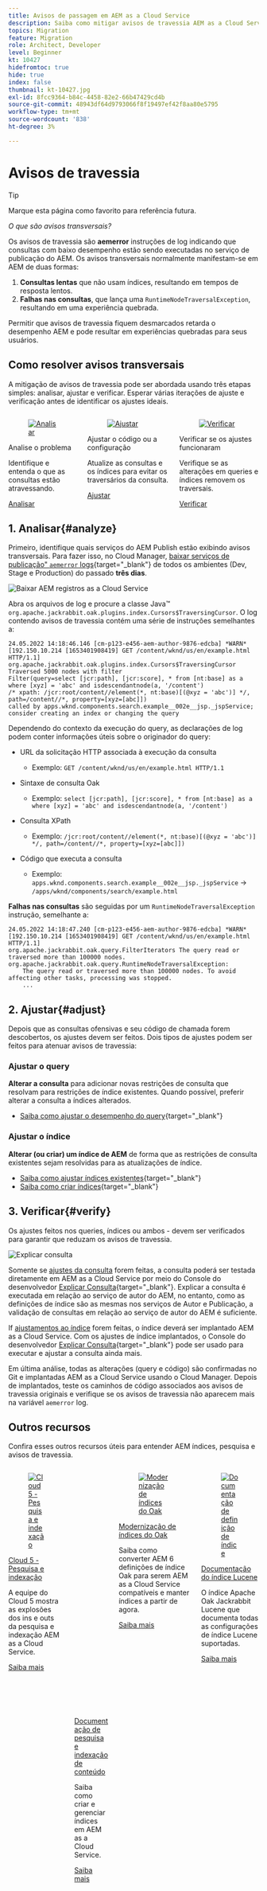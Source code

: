 ```yaml
---
title: Avisos de passagem em AEM as a Cloud Service
description: Saiba como mitigar avisos de travessia AEM as a Cloud Service.
topics: Migration
feature: Migration
role: Architect, Developer
level: Beginner
kt: 10427
hidefromtoc: true
hide: true
index: false
thumbnail: kt-10427.jpg
exl-id: 8fcc9364-b84c-4458-82e2-66b47429cd4b
source-git-commit: 48943df64d9793066f8f19497ef42f8aa80e5795
workflow-type: tm+mt
source-wordcount: '838'
ht-degree: 3%

---
```


# Avisos de travessia

>[!TIP]
>Marque esta página como favorito para referência futura.

_O que são avisos transversais?_

Os avisos de travessia são __aemerror__ instruções de log indicando que consultas com baixo desempenho estão sendo executadas no serviço de publicação do AEM. Os avisos transversais normalmente manifestam-se em AEM de duas formas:

1. __Consultas lentas__ que não usam índices, resultando em tempos de resposta lentos.
1. __Falhas nas consultas__, que lança uma `RuntimeNodeTraversalException`, resultando em uma experiência quebrada.

Permitir que avisos de travessia fiquem desmarcados retarda o desempenho AEM e pode resultar em experiências quebradas para seus usuários.

## Como resolver avisos transversais

A mitigação de avisos de travessia pode ser abordada usando três etapas simples: analisar, ajustar e verificar. Esperar várias iterações de ajuste e verificação antes de identificar os ajustes ideais.

<div class="columns is-multiline">

<!-- Analyze -->
<div class="column is-half-tablet is-half-desktop is-one-third-widescreen" aria-label="Analyze" tabindex="0">
   <div class="x-card">
       <div class="card-image">
           <figure class="image is-16by9">
               <a href="#analyze" title="Analisar" tabindex="-1">
                   <img class="is-bordered-r-small" src="./assets/traversals/1-analyze.png" alt="Analisar">
               </a>
           </figure>
       </div>
       <div class="card-content is-padded-small">
           <div class="content">
                <p class="headline is-size-5 has-text-weight-bold">Analise o problema</p>
               <p class="is-size-6">Identifique e entenda o que as consultas estão atravessando.</p>
               <a href="#analyze" class="spectrum-Button spectrum-Button--outline spectrum-Button--primary spectrum-Button--sizeM">
                   <span class="spectrum-Button-label has-no-wrap has-text-weight-bold">Analisar</span>
               </a>
           </div>
       </div>
   </div>
</div>

<!-- Adjust -->
<div class="column is-half-tablet is-half-desktop is-one-third-widescreen" aria-label="Adjust" tabindex="0">
   <div class="x-card">
       <div class="card-image">
           <figure class="image is-16by9">
               <a href="#adjust" title="Ajustar " tabindex="-1">
                   <img class="is-bordered-r-small" src="./assets/traversals/2-adjust.png" alt="Ajustar ">
               </a>
           </figure>
       </div>
       <div class="card-content is-padded-small">
           <div class="content">
                <p class="headline is-size-5 has-text-weight-bold">Ajustar o código ou a configuração</p>
               <p class="is-size-6">Atualize as consultas e os índices para evitar os traversários da consulta.</p>
               <a href="#adjust" class="spectrum-Button spectrum-Button--outline spectrum-Button--primary spectrum-Button--sizeM"><span class="spectrum-Button-label has-no-wrap has-text-weight-bold">Ajustar </span></a>
           </div>
       </div>
   </div>
</div>

<!-- Verify -->
<div class="column is-half-tablet is-half-desktop is-one-third-widescreen" aria-label="Verify" tabindex="0">
   <div class="x-card">
       <div class="card-image">
           <figure class="image is-16by9">
               <a href="#verify" title="Verificar" tabindex="-1">
                   <img class="is-bordered-r-small" src="./assets/traversals/3-verify.png" alt="Verificar">
               </a>
           </figure>
       </div>
       <div class="card-content is-padded-small">
           <div class="content">
                <p class="headline is-size-5 has-text-weight-bold">Verificar se os ajustes funcionaram</p>                       
               <p class="is-size-6">Verifique se as alterações em queries e índices removem os traversais.</p>
               <a href="#verify" class="spectrum-Button spectrum-Button--outline spectrum-Button--primary spectrum-Button--sizeM">
                   <span class="spectrum-Button-label has-no-wrap has-text-weight-bold">Verificar</span>
               </a>
           </div>
       </div>
   </div>
</div>

</div>

## 1. Analisar{#analyze}

Primeiro, identifique quais serviços do AEM Publish estão exibindo avisos transversais. Para fazer isso, no Cloud Manager, [baixar serviços de publicação&quot; `aemerror` logs](https://experienceleague.adobe.com/docs/experience-manager-learn/cloud-service/debugging/debugging-aem-as-a-cloud-service/logs.html#cloud-manager){target=&quot;_blank&quot;} de todos os ambientes (Dev, Stage e Production) do passado __três dias__.

![Baixar AEM registros as a Cloud Service](./assets/traversals/download-logs.jpg)

Abra os arquivos de log e procure a classe Java™ `org.apache.jackrabbit.oak.plugins.index.Cursors$TraversingCursor`. O log contendo avisos de travessia contém uma série de instruções semelhantes a:

```log
24.05.2022 14:18:46.146 [cm-p123-e456-aem-author-9876-edcba] *WARN* [192.150.10.214 [1653401908419] GET /content/wknd/us/en/example.html HTTP/1.1] 
org.apache.jackrabbit.oak.plugins.index.Cursors$TraversingCursor Traversed 5000 nodes with filter 
Filter(query=select [jcr:path], [jcr:score], * from [nt:base] as a where [xyz] = 'abc' and isdescendantnode(a, '/content') 
/* xpath: /jcr:root/content//element(*, nt:base)[(@xyz = 'abc')] */, path=/content//*, property=[xyz=[abc]]) 
called by apps.wknd.components.search.example__002e__jsp._jspService; 
consider creating an index or changing the query
```

Dependendo do contexto da execução do query, as declarações de log podem conter informações úteis sobre o originador do query:

+ URL da solicitação HTTP associada à execução da consulta

   + Exemplo: `GET /content/wknd/us/en/example.html HTTP/1.1`

+ Sintaxe de consulta Oak

   + Exemplo: `select [jcr:path], [jcr:score], * from [nt:base] as a where [xyz] = 'abc' and isdescendantnode(a, '/content')`

+ Consulta XPath

   + Exemplo: `/jcr:root/content//element(*, nt:base)[(@xyz = 'abc')] */, path=/content//*, property=[xyz=[abc]])`

+ Código que executa a consulta

   + Exemplo:  `apps.wknd.components.search.example__002e__jsp._jspService` → `/apps/wknd/components/search/example.html`

__Falhas nas consultas__ são seguidas por um `RuntimeNodeTraversalException` instrução, semelhante a:

```log
24.05.2022 14:18:47.240 [cm-p123-e456-aem-author-9876-edcba] *WARN* [192.150.10.214 [1653401908419] GET /content/wknd/us/en/example.html HTTP/1.1] 
org.apache.jackrabbit.oak.query.FilterIterators The query read or traversed more than 100000 nodes.
org.apache.jackrabbit.oak.query.RuntimeNodeTraversalException: 
    The query read or traversed more than 100000 nodes. To avoid affecting other tasks, processing was stopped.
    ...
```

## 2. Ajustar{#adjust}

Depois que as consultas ofensivas e seu código de chamada forem descobertos, os ajustes devem ser feitos. Dois tipos de ajustes podem ser feitos para atenuar avisos de travessia:

### Ajustar o query

__Alterar a consulta__ para adicionar novas restrições de consulta que resolvam para restrições de índice existentes. Quando possível, preferir alterar a consulta a índices alterados.

+ [Saiba como ajustar o desempenho do query](https://experienceleague.adobe.com/docs/experience-manager-65/developing/bestpractices/troubleshooting-slow-queries.html#query-performance-tuning){target=&quot;_blank&quot;}

### Ajustar o índice

__Alterar (ou criar) um índice de AEM__ de forma que as restrições de consulta existentes sejam resolvidas para as atualizações de índice.

+ [Saiba como ajustar índices existentes](https://experienceleague.adobe.com/docs/experience-manager-65/developing/bestpractices/troubleshooting-slow-queries.html#query-performance-tuning){target=&quot;_blank&quot;}
+ [Saiba como criar índices](https://experienceleague.adobe.com/docs/experience-manager-65/developing/bestpractices/troubleshooting-slow-queries.html#create-a-new-index){target=&quot;_blank&quot;}

## 3. Verificar{#verify}

Os ajustes feitos nos queries, índices ou ambos - devem ser verificados para garantir que reduzam os avisos de travessia.

![Explicar consulta](./assets/traversals/verify.gif)

Somente se [ajustes da consulta](#adjust-the-query) forem feitas, a consulta poderá ser testada diretamente em AEM as a Cloud Service por meio do Console do desenvolvedor [Explicar Consulta](https://experienceleague.adobe.com/docs/experience-manager-learn/cloud-service/debugging/debugging-aem-as-a-cloud-service/developer-console.html#queries){target=&quot;_blank&quot;}. Explicar a consulta é executada em relação ao serviço de autor do AEM, no entanto, como as definições de índice são as mesmas nos serviços de Autor e Publicação, a validação de consultas em relação ao serviço de autor do AEM é suficiente.

If [ajustamentos ao índice](#adjust-the-index) forem feitas, o índice deverá ser implantado AEM as a Cloud Service. Com os ajustes de índice implantados, o Console do desenvolvedor [Explicar Consulta](https://experienceleague.adobe.com/docs/experience-manager-learn/cloud-service/debugging/debugging-aem-as-a-cloud-service/developer-console.html#queries){target=&quot;_blank&quot;} pode ser usado para executar e ajustar a consulta ainda mais.

Em última análise, todas as alterações (query e código) são confirmadas no Git e implantadas AEM as a Cloud Service usando o Cloud Manager. Depois de implantados, teste os caminhos de código associados aos avisos de travessia originais e verifique se os avisos de travessia não aparecem mais na variável `aemerror` log.

## Outros recursos

Confira esses outros recursos úteis para entender AEM índices, pesquisa e avisos de travessia.

<div class="columns is-multiline">

<!-- Cloud 5 - Search &amp; Indexing -->
<div class="column is-half-tablet is-half-desktop is-one-third-widescreen" aria-label="Cloud 5 - Search &amp; Indexing" tabindex="0">
   <div class="card">
       <div class="card-image">
           <figure class="image is-16by9">
               <a href="https://experienceleague.adobe.com/docs/experience-manager-learn/cloud-service/cloud-5/cloud5-aem-search-and-indexing.html" title="Cloud 5 - Pesquisa e indexação" tabindex="-1"><img class="is-bordered-r-small" src="../../../cloud-5/imgs/009-thumb.png" alt="Cloud 5 - Pesquisa e indexação"></a>
           </figure>
       </div>
       <div class="card-content is-padded-small">
           <div class="content">
               <p class="headline is-size-6 has-text-weight-bold"><a href="https://experienceleague.adobe.com/docs/experience-manager-learn/cloud-service/cloud-5/cloud5-aem-search-and-indexing.html" title="Cloud 5 - Pesquisa e indexação">Cloud 5 - Pesquisa e indexação</a></p>
               <p class="is-size-6">A equipe do Cloud 5 mostra as explosões dos ins e outs da pesquisa e indexação AEM as a Cloud Service.</p>
               <a href="https://experienceleague.adobe.com/docs/experience-manager-learn/cloud-service/cloud-5/cloud5-aem-search-and-indexing.html" class="spectrum-Button spectrum-Button--outline spectrum-Button--primary spectrum-Button--sizeM">
                   <span class="spectrum-Button-label has-no-wrap has-text-weight-bold">Saiba mais</span>
               </a>
           </div>
       </div>
   </div>
</div>

<!-- Content Search and Indexing -->
<div class="column is-half-tablet is-half-desktop is-one-third-widescreen" aria-label="Content Search and Indexing
" tabindex="0">
   <div class="card">
       <div class="card-image">
           <figure class="image is-16by9">
               <a href="https://experienceleague.adobe.com/docs/experience-manager-cloud-service/content/operations/indexing.html" title="Pesquisa e indexação de conteúdo" tabindex="-1">
                   <img class="is-bordered-r-small" src="./assets/traversals/resources--docs.png" alt="Pesquisa e indexação de conteúdo">
               </a>
           </figure>
       </div>
       <div class="card-content is-padded-small">
           <div class="content">
               <p class="headline is-size-6 has-text-weight-bold"><a href="https://experienceleague.adobe.com/docs/experience-manager-cloud-service/content/operations/indexing.html" title="Pesquisa e indexação de conteúdo">Documentação de pesquisa e indexação de conteúdo</a></p>
               <p class="is-size-6">Saiba como criar e gerenciar índices em AEM as a Cloud Service.</p>
               <a href="https://experienceleague.adobe.com/docs/experience-manager-cloud-service/content/operations/indexing.html" class="spectrum-Button spectrum-Button--outline spectrum-Button--primary spectrum-Button--sizeM">
                   <span class="spectrum-Button-label has-no-wrap has-text-weight-bold">Saiba mais</span>
               </a>
           </div>
       </div>
   </div>
</div>

<!-- Modernizing your Oak indexes -->
<div class="column is-half-tablet is-half-desktop is-one-third-widescreen" aria-label="Modernizing your Oak indexes" tabindex="0">
   <div class="card">
       <div class="card-image">
           <figure class="image is-16by9">
               <a href="https://experienceleague.adobe.com/docs/experience-manager-learn/cloud-service/migration/moving-to-aem-as-a-cloud-service/search-and-indexing.html" title="Modernização de índices do Oak" tabindex="-1">
                   <img class="is-bordered-r-small" src="./assets/traversals/resources--aem-experts-series.png" alt="Modernização de índices do Oak">
               </a>
           </figure>
       </div>
       <div class="card-content is-padded-small">
           <div class="content">
               <p class="headline is-size-6 has-text-weight-bold"><a href="https://experienceleague.adobe.com/docs/experience-manager-learn/cloud-service/migration/moving-to-aem-as-a-cloud-service/search-and-indexing.html" title="Modernização de índices do Oak">Modernização de índices do Oak</a></p>
               <p class="is-size-6">Saiba como converter AEM 6 definições de índice Oak para serem AEM as a Cloud Service compatíveis e manter índices a partir de agora.</p>
               <a href="https://experienceleague.adobe.com/docs/experience-manager-learn/cloud-service/migration/moving-to-aem-as-a-cloud-service/search-and-indexing.html" class="spectrum-Button spectrum-Button--outline spectrum-Button--primary spectrum-Button--sizeM">
                   <span class="spectrum-Button-label has-no-wrap has-text-weight-bold">Saiba mais</span>
               </a>
           </div>
       </div>
   </div>
</div>

<!-- Index definition documentation -->
<div class="column is-half-tablet is-half-desktop is-one-third-widescreen" aria-label="Index definition documentation" tabindex="0">
   <div class="card">
       <div class="card-image">
           <figure class="image is-16by9">
               <a href="https://jackrabbit.apache.org/oak/docs/query/lucene.html" title="Documentação de definição de índice" tabindex="-1">
                   <img class="is-bordered-r-small" src="./assets/traversals/resources--oak-docs.png" alt="Documentação de definição de índice">
               </a>
           </figure>
       </div>
       <div class="card-content is-padded-small">
           <div class="content">
               <p class="headline is-size-6 has-text-weight-bold"><a href="https://jackrabbit.apache.org/oak/docs/query/lucene.html" title="Documentação de definição de índice">Documentação do índice Lucene</a></p>
               <p class="has-ellipsis is-size-6">O índice Apache Oak Jackrabbit Lucene que documenta todas as configurações de índice Lucene suportadas.</p>
               <a href="https://jackrabbit.apache.org/oak/docs/query/lucene.html" class="spectrum-Button spectrum-Button--outline spectrum-Button--primary spectrum-Button--sizeM">
                   <span class="spectrum-Button-label has-no-wrap has-text-weight-bold">Saiba mais</span>
               </a>
           </div>
       </div>
   </div>
</div>

</div>
